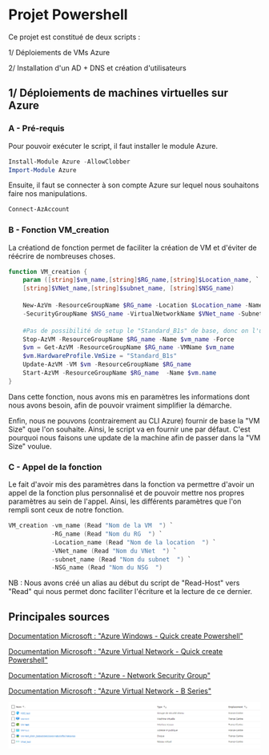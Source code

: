 # Projet Powershell

Ce projet est constitué de deux scripts :

1/ Déploiements de VMs Azure

2/ Installation d'un AD + DNS et création d'utilisateurs

## 1/ Déploiements de machines virtuelles sur Azure

### A - Pré-requis

Pour pouvoir exécuter le script, il faut installer le module Azure.

```powershell
Install-Module Azure -AllowClobber
Import-Module Azure
```

Ensuite, il faut se connecter à son compte Azure sur lequel nous souhaitons faire nos manipulations.

```powershell
Connect-AzAccount
```

### B - Fonction VM_creation

La créationd de fonction permet de faciliter la création de VM et d'éviter de réécrire de nombreuses choses.
```powershell
function VM_creation {
    param ([string]$vm_name,[string]$RG_name,[string]$Location_name, `
    [string]$VNet_name,[string]$subnet_name, [string]$NSG_name)
    
    New-AzVm -ResourceGroupName $RG_name -Location $Location_name -Name $vm_name `
    -SecurityGroupName $NSG_name -VirtualNetworkName $VNet_name -SubnetName $subnet_name

    #Pas de possibilité de setup le "Standard_B1s" de base, donc on l'update à la création de la VM
    Stop-AzVM -ResourceGroupName $RG_name -Name $vm_name -Force
    $vm = Get-AzVM -ResourceGroupName $RG_name -VMName $vm_name
    $vm.HardwareProfile.VmSize = "Standard_B1s"
    Update-AzVM -VM $vm -ResourceGroupName $RG_name
    Start-AzVM -ResourceGroupName $RG_name  -Name $vm.name
}
```
Dans cette fonction, nous avons mis en paramètres les informations dont nous avons besoin, afin de pouvoir vraiment simplifier la démarche.

Enfin, nous ne pouvons (contrairement au CLI Azure) fournir de base la "VM Size" que l'on souhaite. Ainsi, le script va en fournir une par défaut. C'est pourquoi nous faisons une update de la machine afin de passer dans la "VM Size" voulue.

### C - Appel de la fonction

Le fait d'avoir mis des paramètres dans la fonction va permettre d'avoir un appel de la fonction plus personnalisé et de pouvoir mettre nos propres paramètres au sein de l'appel. Ainsi, les différents paramètres que l'on rempli sont ceux de notre fonction.

```powershell
VM_creation -vm_name (Read "Nom de la VM  ") `
            -RG_name (Read "Nom du RG  ") `
            -Location_name (Read "Nom de la location  ") `
            -VNet_name (Read "Nom du VNet  ") `
            -subnet_name (Read "Nom du subnet  ") `
            -NSG_name (Read "Nom du NSG  ") 
```

NB : Nous avons créé un alias au début du script de "Read-Host" vers "Read" qui nous permet donc faciliter l'écriture et la lecture de ce dernier.

## Principales sources
[Documentation Microsoft : "Azure Windows - Quick create Powershell"](https://docs.microsoft.com/en-us/azure/virtual-machines/windows/quick-create-powershell) 

[Documentation Microsoft : "Azure Virtual Network - Quick create Powershell"](https://docs.microsoft.com/en-us/azure/virtual-network/quick-create-powershell)

[Documentation Microsoft : "Azure - Network Security Group"](https://docs.microsoft.com/en-us/powershell/module/az.network/new-aznetworksecuritygroup?view=azps-6.1.0)

[Documentation Microsoft : "Azure Virtual Network - B Series"](https://docs.microsoft.com/fr-fr/azure/virtual-machines/sizes-b-series-burstables)

![Semantic description of image](/img/VM.PNG "Image Title")
